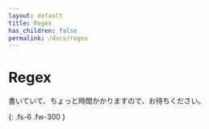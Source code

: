 ```yaml
---
layout: default
title: Regex
has_children: false
permalink: /docs/regex
---
```


# Regex

書いていて、ちょっと時間かかりますので、お待ちください。

{: .fs-6 .fw-300 }
